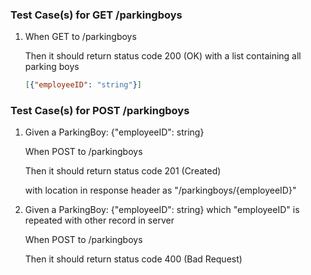 ### Test Case(s) for GET /parkingboys
1.  When GET to /parkingboys
    
    Then it should return status code 200 (OK) with a list containing all parking boys
    ```JSON
    [{"employeeID": "string"}]
    ```

### Test Case(s) for POST /parkingboys
1. Given a ParkingBoy: {"employeeID": string}

    When POST to /parkingboys
    
    Then it should return status code 201 (Created)
    
    with location in response header as "/parkingboys/{employeeID}"

2. Given a ParkingBoy: {"employeeID": string} which "employeeID" is repeated with other record in server

    When POST to /parkingboys
    
    Then it should return status code 400 (Bad Request)
    
